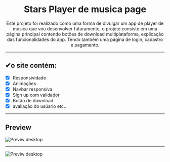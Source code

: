 <h1 align="center">Stars Player de musica page</h1>

<p align="center">Este projeto foi realizado como uma forma de divulgar um app de player de música que vou desenvolver futuramente,
o projeto consiste em uma página principal contendo botões de download multiplataforma, explicação das funcionalidades do app.
Tendo também uma página de login, cadastro e pagamento.</p>

---

## ✔o site contém:

- [x] Responsividade
- [x] Animações
- [x] Navbar responsiva
- [x] Sign up com validador
- [x] Botão de download
- [x] avaliação do usúario
etc..

---

## Preview

<img scr="imgs\star desktop.png" alt="Previw desktop"></img>

---

<img scr="imgs\star mobile.png" alt="Previw desktop"></img>